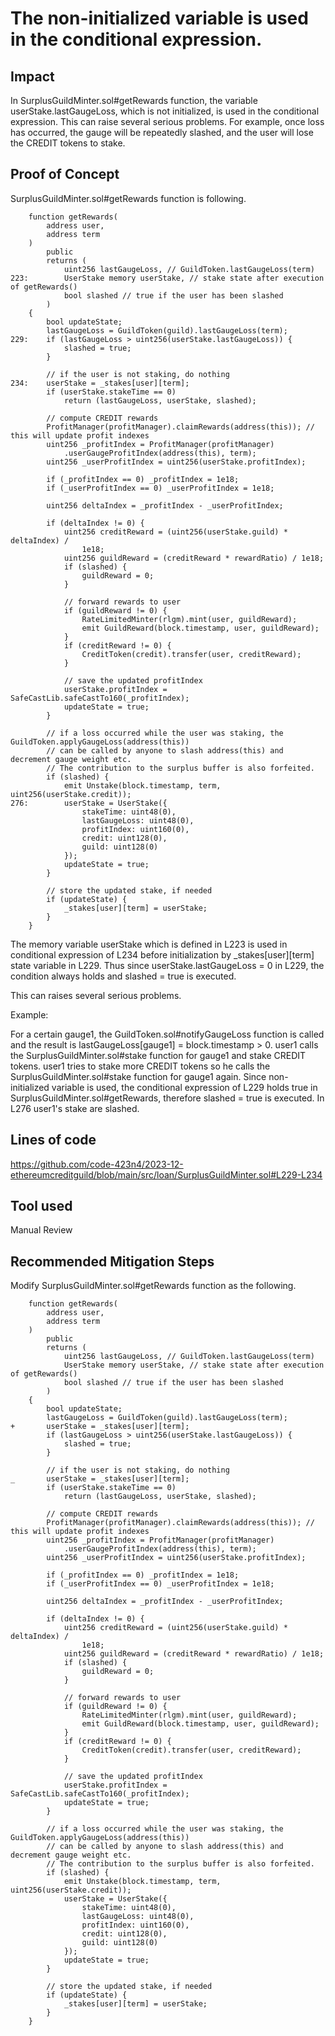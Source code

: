 # The non-initialized variable is used in the conditional expression.
## Impact
In SurplusGuildMinter.sol#getRewards function, the variable userStake.lastGaugeLoss, which is not initialized, is used in the conditional expression.
This can raise several serious problems.
For example, once loss has occurred, the gauge will be repeatedly slashed, and the user will lose the CREDIT tokens to stake.

## Proof of Concept
SurplusGuildMinter.sol#getRewards function is following.
```solidity
    function getRewards(
        address user,
        address term
    )
        public
        returns (
            uint256 lastGaugeLoss, // GuildToken.lastGaugeLoss(term)
223:        UserStake memory userStake, // stake state after execution of getRewards()
            bool slashed // true if the user has been slashed
        )
    {
        bool updateState;
        lastGaugeLoss = GuildToken(guild).lastGaugeLoss(term);
229:    if (lastGaugeLoss > uint256(userStake.lastGaugeLoss)) {
            slashed = true;
        }

        // if the user is not staking, do nothing
234:    userStake = _stakes[user][term];
        if (userStake.stakeTime == 0)
            return (lastGaugeLoss, userStake, slashed);

        // compute CREDIT rewards
        ProfitManager(profitManager).claimRewards(address(this)); // this will update profit indexes
        uint256 _profitIndex = ProfitManager(profitManager)
            .userGaugeProfitIndex(address(this), term);
        uint256 _userProfitIndex = uint256(userStake.profitIndex);

        if (_profitIndex == 0) _profitIndex = 1e18;
        if (_userProfitIndex == 0) _userProfitIndex = 1e18;

        uint256 deltaIndex = _profitIndex - _userProfitIndex;

        if (deltaIndex != 0) {
            uint256 creditReward = (uint256(userStake.guild) * deltaIndex) /
                1e18;
            uint256 guildReward = (creditReward * rewardRatio) / 1e18;
            if (slashed) {
                guildReward = 0;
            }

            // forward rewards to user
            if (guildReward != 0) {
                RateLimitedMinter(rlgm).mint(user, guildReward);
                emit GuildReward(block.timestamp, user, guildReward);
            }
            if (creditReward != 0) {
                CreditToken(credit).transfer(user, creditReward);
            }

            // save the updated profitIndex
            userStake.profitIndex = SafeCastLib.safeCastTo160(_profitIndex);
            updateState = true;
        }

        // if a loss occurred while the user was staking, the GuildToken.applyGaugeLoss(address(this))
        // can be called by anyone to slash address(this) and decrement gauge weight etc.
        // The contribution to the surplus buffer is also forfeited.
        if (slashed) {
            emit Unstake(block.timestamp, term, uint256(userStake.credit));
276:        userStake = UserStake({
                stakeTime: uint48(0),
                lastGaugeLoss: uint48(0),
                profitIndex: uint160(0),
                credit: uint128(0),
                guild: uint128(0)
            });
            updateState = true;
        }

        // store the updated stake, if needed
        if (updateState) {
            _stakes[user][term] = userStake;
        }
    }
```
The memory variable userStake which is defined in L223 is used in conditional expression of L234 before initialization by _stakes[user][term] state variable in L229.
Thus since userStake.lastGaugeLoss = 0 in L229, the condition always holds and slashed = true is executed.

This can raises several serious problems.

Example:

For a certain gauge1, the GuildToken.sol#notifyGaugeLoss function is called and the result is lastGaugeLoss[gauge1] = block.timestamp > 0.
user1 calls the SurplusGuildMinter.sol#stake function for gauge1 and stake CREDIT tokens.
user1 tries to stake more CREDIT tokens so he calls the SurplusGuildMinter.sol#stake function for gauge1 again.
Since non-initialized variable is used, the conditional expression of L229 holds true in SurplusGuildMinter.sol#getRewards, therefore slashed = true is executed.
In L276 user1's stake are slashed.

## Lines of code
https://github.com/code-423n4/2023-12-ethereumcreditguild/blob/main/src/loan/SurplusGuildMinter.sol#L229-L234

## Tool used
Manual Review

## Recommended Mitigation Steps
Modify SurplusGuildMinter.sol#getRewards function as the following.
```solidity
    function getRewards(
        address user,
        address term
    )
        public
        returns (
            uint256 lastGaugeLoss, // GuildToken.lastGaugeLoss(term)
            UserStake memory userStake, // stake state after execution of getRewards()
            bool slashed // true if the user has been slashed
        )
    {
        bool updateState;
        lastGaugeLoss = GuildToken(guild).lastGaugeLoss(term);
+       userStake = _stakes[user][term];
        if (lastGaugeLoss > uint256(userStake.lastGaugeLoss)) {
            slashed = true;
        }

        // if the user is not staking, do nothing
_       userStake = _stakes[user][term];
        if (userStake.stakeTime == 0)
            return (lastGaugeLoss, userStake, slashed);

        // compute CREDIT rewards
        ProfitManager(profitManager).claimRewards(address(this)); // this will update profit indexes
        uint256 _profitIndex = ProfitManager(profitManager)
            .userGaugeProfitIndex(address(this), term);
        uint256 _userProfitIndex = uint256(userStake.profitIndex);

        if (_profitIndex == 0) _profitIndex = 1e18;
        if (_userProfitIndex == 0) _userProfitIndex = 1e18;

        uint256 deltaIndex = _profitIndex - _userProfitIndex;

        if (deltaIndex != 0) {
            uint256 creditReward = (uint256(userStake.guild) * deltaIndex) /
                1e18;
            uint256 guildReward = (creditReward * rewardRatio) / 1e18;
            if (slashed) {
                guildReward = 0;
            }

            // forward rewards to user
            if (guildReward != 0) {
                RateLimitedMinter(rlgm).mint(user, guildReward);
                emit GuildReward(block.timestamp, user, guildReward);
            }
            if (creditReward != 0) {
                CreditToken(credit).transfer(user, creditReward);
            }

            // save the updated profitIndex
            userStake.profitIndex = SafeCastLib.safeCastTo160(_profitIndex);
            updateState = true;
        }

        // if a loss occurred while the user was staking, the GuildToken.applyGaugeLoss(address(this))
        // can be called by anyone to slash address(this) and decrement gauge weight etc.
        // The contribution to the surplus buffer is also forfeited.
        if (slashed) {
            emit Unstake(block.timestamp, term, uint256(userStake.credit));
            userStake = UserStake({
                stakeTime: uint48(0),
                lastGaugeLoss: uint48(0),
                profitIndex: uint160(0),
                credit: uint128(0),
                guild: uint128(0)
            });
            updateState = true;
        }

        // store the updated stake, if needed
        if (updateState) {
            _stakes[user][term] = userStake;
        }
    }
```